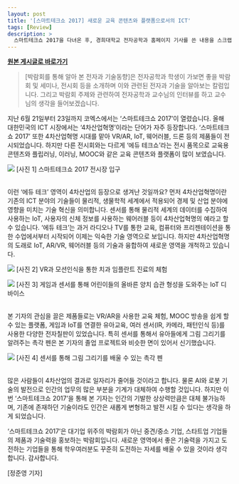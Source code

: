 ```yaml
---
layout: post
title: '[스마트테크쇼 2017] 새로운 교육 콘텐츠와 플랫폼으로서의 ICT'
tags: [Review]
description: >
  스마트테크쇼 2017을 다녀온 후, 경희대학교 전자공학과 홈페이지 기사를 쓴 내용을 스크랩한 포스트입니다.    
---
```


**[원본 게시글로 바로가기](http://enr.khu.ac.kr/index.php?hCode=BOARD&page=view&idx=788&bo_idx=1&hCode=BOARD&bo_idx=1&sfl=&stx=)**


> [박람회를 통해 알아 본 전자과 기술동향]은 전자공학과 학생이 가보면 좋을 박람회 및 세미나, 전시회 등을 소개하며 이와 관련된 전자과 기술을 알아보는 칼럼입니다. 그리고 박람회 주제와 관련하여 전자공학과 교수님의 인터뷰를 하고 교수님의 생각을 들어보겠습니다.  

지난 6월 21일부터 23일까지 코엑스에서는 ‘스마트테크쇼 2017’이 열렸습니다. 올해 대한민국의 ICT 시장에서는 ‘4차산업혁명’이라는 단어가 자주 등장합니다. ‘스마트테크쇼 2017’ 또한 4차산업혁명 시대를 맡아 VR/AR, IoT, 웨어러블, 드론 등의 제품들이 전시되었습니다. 하지만 다른 전시회와는 다르게 ‘에듀 테크쇼’라는 전시 품목으로 교육용콘텐츠와 플립러닝, 이러닝, MOOC와 같은 교육 콘텐츠와 플랫폼이 많이 보였습니다.​   
 
![](http://enr.khu.ac.kr/upload/board_photo/170703193709_6558_.JPG)
[사진 1] 스마트테크쇼 2017 전시장 입구  
<br/> 

이런 ‘에듀 테크’ 영역이 4차산업의 등장으로 생겨난 것일까요? 먼저 4차산업혁명이란 기존의 ICT 분야의 기술들이 물리적, 생물학적 세계에서 적용되어 경제 및 산업 분야에 영향을 미치는 기술 혁신을 의미합니다. 센서를 통해 물리적 세계의 데이터를 수집하여 사용하는 IoT, 사용자의 신체 정보를 사용하는 웨어러블 등이 4차산업혁명의 예라고 할 수 있습니다. ‘에듀 테크’는 과거 라디오나 TV를 통한 교육, 컴퓨터와 프리젠테이션을 통한 수업에서부터 시작되어 이제는 익숙한 기술 영역으로 보입니다. 하지만 4차산업혁명의 도래로 IoT, AR/VR, 웨어러블 등의 기술과 융합하여 새로운 영역을 개척하고 있습니다.  
 
![](http://enr.khu.ac.kr/upload/board_photo/170703193750_7175_.JPG)
[사진 2] VR과 모션인식을 통한 치과 임플란트 진료의 체험  

![](http://enr.khu.ac.kr/upload/board_photo/170703193822_1768_.JPG)
[사진 3] 게임과 센서를 통해 어린이들의 올바른 양치 습관 형성을 도와주는 IoT 디바이스  
<br/>
  
본 기자의 관심을 끌은 제품들로는 VR/AR을 사용한 교육 체험, MOOC 방송을 쉽게 할 수 있는 플랫폼, 게임과 IoT를 연결한 유아교육, 여러 센서(IR, 카메라, 패턴인식 등)를 사용한 다양한 전자칠판이 있었습니다. 특히 센서를 통해서 유아들에게 그림 그리기를 알려주는 촉각 펜은 본 기자의 졸업 프로젝트와 비슷한 면이 있어서 신기했습니다.  

![](http://enr.khu.ac.kr/upload/board_photo/170703193903_1315_.jpg)
[사진 4] 센서를 통해 그림 그리기를 배울 수 있는 촉각 펜  
<br/>
  
많은 사람들이 4차산업의 결과로 일자리가 줄어들 것이라고 합니다. 물론 AI와 로봇 기술의 발전으로 인간의 업무의 많은 부분을 기계가 대체하여 수행할 것입니다. 하지만 이번 ‘스마트테크쇼 2017’을 통해 본 기자는 인간의 기발한 상상력만큼은 대체 불가능하며, 기존에 존재하던 기술이라도 인간은 새롭게 변형하고 발전 시킬 수 있다는 생각을 하게 되었습니다.  

‘스마트테크쇼 2017’은 대기업 위주의 박람회가 아닌 중견/중소 기업, 스타트업 기업들의 제품과 기술력을 홍보하는 박람회입니다. 새로운 영역에서 좋은 기술력을 가지고 도전하는 기업들을 통해 학우여러분도 꾸준히 도전하는 자세를 배울 수 있을 것이라 생각합니다. 감사합니다.   
 
[정준영 기자]